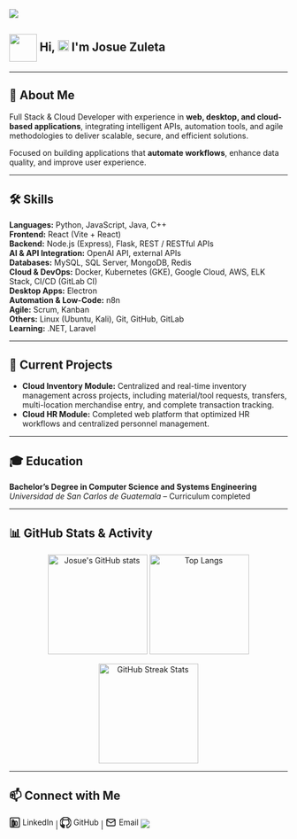 <!-- flicker line -->
 <img src="https://user-images.githubusercontent.com/73097560/115834477-dbab4500-a447-11eb-908a-139a6edaec5c.gif">

## <picture align="center"><img align="center" src = "https://github.com/7oSkaaa/7oSkaaa/blob/main/Images/about_me.gif?raw=true" width = 50px></picture>  <b> <b>Hi, </b><img src="https://media.giphy.com/media/hvRJCLFzcasrR4ia7z/giphy.gif" width="20"> I'm Josue Zuleta </b> 

---

## 🚀 About Me
Full Stack & Cloud Developer with experience in **web, desktop, and cloud-based applications**, integrating intelligent APIs, automation tools, and agile methodologies to deliver scalable, secure, and efficient solutions.  

Focused on building applications that **automate workflows**, enhance data quality, and improve user experience.

---

## 🛠 Skills
**Languages:** Python, JavaScript, Java, C++  
**Frontend:** React (Vite + React)  
**Backend:** Node.js (Express), Flask, REST / RESTful APIs  
**AI & API Integration:** OpenAI API, external APIs  
**Databases:** MySQL, SQL Server, MongoDB, Redis  
**Cloud & DevOps:** Docker, Kubernetes (GKE), Google Cloud, AWS, ELK Stack, CI/CD (GitLab CI)  
**Desktop Apps:** Electron  
**Automation & Low-Code:** n8n  
**Agile:** Scrum, Kanban  
**Others:** Linux (Ubuntu, Kali), Git, GitHub, GitLab  
**Learning:** .NET, Laravel  

---

## 📌 Current Projects
- **Cloud Inventory Module:** Centralized and real-time inventory management across projects, including material/tool requests, transfers, multi-location merchandise entry, and complete transaction tracking.  
- **Cloud HR Module:** Completed web platform that optimized HR workflows and centralized personnel management.

---

## 🎓 Education
**Bachelor’s Degree in Computer Science and Systems Engineering**  
*Universidad de San Carlos de Guatemala* – Curriculum completed

---

## 📊 GitHub Stats & Activity
<p align="center">
  <img src="https://github-readme-stats.vercel.app/api?username=joshi-debb&show_icons=true&theme=tokyonight" alt="Josue's GitHub stats" height="180"/>
  <img src="https://github-readme-stats.vercel.app/api/top-langs/?username=joshi-debb&layout=compact&theme=tokyonight" alt="Top Langs" height="180"/>
</p>

<p align="center">
  <img src="https://github-readme-streak-stats.herokuapp.com/?user=joshi-debb&theme=tokyonight" alt="GitHub Streak Stats" height="180"/>
</p>

---

## 📫 Connect with Me  
<a href="https://www.linkedin.com/in/josue-zuleta/" target="_blank" style="text-decoration:none; color:inherit; display:inline-flex; align-items:center; gap:4px;">
  <svg width="20" height="20" viewBox="0 0 24 24" fill="none" stroke="currentColor" stroke-width="2" stroke-linecap="round" stroke-linejoin="round">
    <rect x="2" y="2" width="20" height="20" rx="2"/>
    <path d="M6 9h4v12H6zM8 6a2 2 0 1 1 0 4 2 2 0 0 1 0-4zm6 3c2 0 3 1 3 3v6h-4v-5c0-1-1-1-1-1s-1 0-1 1v5h-4v-6c0-2 1-3 3-3s3 1 3 3v1"/>
  </svg>
  LinkedIn
</a> | 
<a href="https://github.com/joshi-debb" target="_blank" style="text-decoration:none; color:inherit; display:inline-flex; align-items:center; gap:4px;">
  <svg width="20" height="20" viewBox="0 0 24 24" fill="none" stroke="currentColor" stroke-width="2" stroke-linecap="round" stroke-linejoin="round">
    <path d="M12 .5a12 12 0 0 0-3.79 23.39c.6.11.82-.26.82-.58 0-.29-.01-1.05-.02-2.06-3.34.73-4.04-1.61-4.04-1.61-.55-1.39-1.34-1.76-1.34-1.76-1.09-.75.08-.74.08-.74 1.2.08 1.84 1.23 1.84 1.23 1.07 1.83 2.8 1.3 3.49.99.11-.78.42-1.3.76-1.6-2.67-.3-5.47-1.34-5.47-5.97 0-1.32.47-2.4 1.23-3.25-.12-.3-.53-1.52.12-3.17 0 0 1-.32 3.3 1.23a11.5 11.5 0 0 1 6 0c2.3-1.55 3.3-1.23 3.3-1.23.65 1.65.24 2.87.12 3.17.76.85 1.23 1.93 1.23 3.25 0 4.64-2.8 5.66-5.48 5.96.43.37.81 1.1.81 2.22 0 1.6-.015 2.88-.015 3.27 0 .32.22.69.83.57A12 12 0 0 0 12 .5z"/>
  </svg>
  GitHub
</a> | 
<a href="mailto:mym.jayjay@gmail.com" style="text-decoration:none; color:inherit; display:inline-flex; align-items:center; gap:4px;">
  <svg width="20" height="20" viewBox="0 0 24 24" fill="none" stroke="currentColor" stroke-width="2" stroke-linecap="round" stroke-linejoin="round">
    <rect x="3" y="5" width="18" height="14" rx="2"/>
    <polyline points="3,7 12,13 21,7"/>
  </svg>
  Email
</a>

<!-- Flicker line -->
<img src="https://user-images.githubusercontent.com/73097560/115834477-dbab4500-a447-11eb-908a-139a6edaec5c.gif">